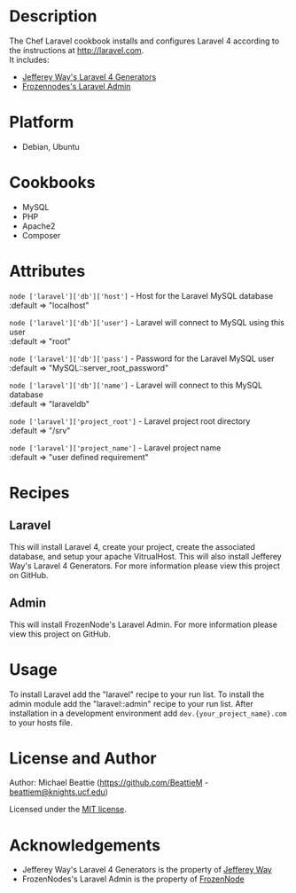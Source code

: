 Description
===========
The Chef Laravel cookbook installs and configures Laravel 4 according to the instructions at http://laravel.com.  
It includes: 
* [Jefferey Way's Laravel 4 Generators](https://github.com/JeffreyWay/Laravel-4-Generators)
* [Frozennodes's Laravel Admin](https://github.com/FrozenNode/Laravel-Administrator)

Platform
========
* Debian, Ubuntu

Cookbooks
=========
* MySQL
* PHP
* Apache2
* Composer

Attributes
==========
`node ['laravel']['db']['host']` - Host for the Laravel MySQL database  
  :default => "localhost"

`node ['laravel']['db']['user']` - Laravel will connect to MySQL using this user  
  :default => "root"

`node ['laravel']['db']['pass']` - Password for the Laravel MySQL user  
  :default => "MySQL::server_root_password"

`node ['laravel']['db']['name']` - Laravel will connect to this MySQL database  
  :default => "laraveldb"

`node ['laravel']['project_root']` - Laravel project root directory  
  :default => "/srv"

`node ['laravel']['project_name']` - Laravel project name  
  :default => "user defined requirement"

Recipes
=======
## Laravel
This will install Laravel 4, create your project, create the associated database, and setup your apache VitrualHost.
This will also install Jefferey Way's Laravel 4 Generators. For more information please view this project on GitHub.

## Admin
This will install FrozenNode's Laravel Admin. For more information please view this project on GitHub. 

Usage
=====
To install Laravel add the "laravel" recipe to your run list.
To install the admin module add the "laravel::admin" recipe to your run list.
After installation in a development environment add `dev.{your_project_name}.com` to your hosts file.

License and Author
==================
Author: Michael Beattie (https://github.com/BeattieM - beattiem@knights.ucf.edu)

Licensed under the [MIT license](http://opensource.org/licenses/MIT).

Acknowledgements
================
* Jefferey Way's Laravel 4 Generators is the property of [Jefferey Way](https://github.com/JeffreyWay)
* FrozenNodes's Laravel Admin is the property of [FrozenNode](https://github.com/FrozenNode)